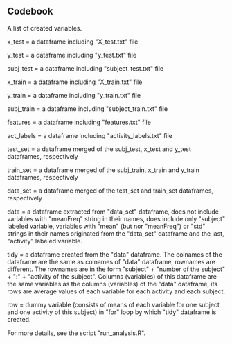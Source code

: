 ## Codebook

A list of created variables.

x_test = a dataframe including "X_test.txt" file

y_test = a dataframe including "y_test.txt" file

subj_test = a dataframe including "subject_test.txt" file

x_train = a dataframe including "X_train.txt" file

y_train = a dataframe including "y_train.txt" file

subj_train = a dataframe including "subject_train.txt" file

features = a dataframe including "features.txt" file

act_labels = a dataframe including "activity_labels.txt" file

test_set = a dataframe merged of the subj_test, x_test and y_test dataframes, respectively

train_set = a dataframe merged of the subj_train, x_train and y_train dataframes, respectively

data_set = a dataframe merged of the test_set and train_set dataframes, respectively

data = a dataframe extracted from "data_set" dataframe, does not include variables with "meanFreq" string in their names, does include only "subject" labeled variable, variables with "mean" (but nor "meanFreq") or "std" strings in their names originated from the "data_set" dataframe and the last, "activity" labeled variable.

tidy = a dataframe created from the "data" dataframe. The colnames of the dataframe are the same as colnames of "data" dataframe, rownames are different. The rownames are in the form "subject" + "number of the subject" + ":" + "activity of the subject". Columns (variables) of this dataframe are the same variables as the columns (variables) of the "data" dataframe, its rows are average values of each variable for each activity and each subject.

row = dummy variable (consists of means of each variable for one subject and one activity of this subject) in "for" loop by which "tidy" dataframe is created.

For more details, see the script "run_analysis.R".
